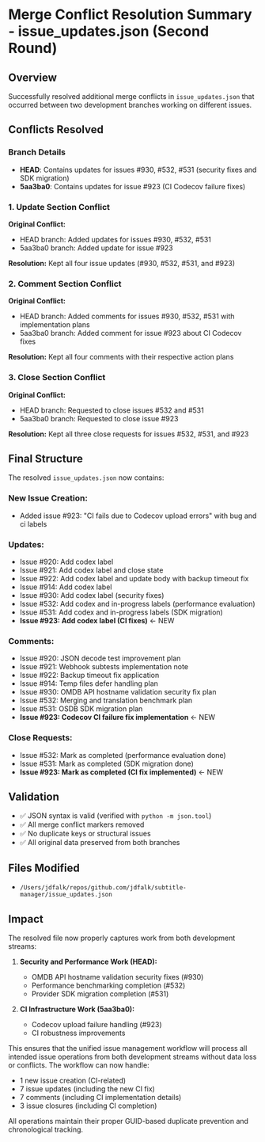 # Merge Conflict Resolution Summary - issue_updates.json (Second Round)

## Overview

Successfully resolved additional merge conflicts in `issue_updates.json` that occurred between two development branches working on different issues.

## Conflicts Resolved

### Branch Details

- **HEAD**: Contains updates for issues #930, #532, #531 (security fixes and SDK migration)
- **5aa3ba0**: Contains updates for issue #923 (CI Codecov failure fixes)

### 1. Update Section Conflict

**Original Conflict:**

- HEAD branch: Added updates for issues #930, #532, #531
- 5aa3ba0 branch: Added update for issue #923

**Resolution:** Kept all four issue updates (#930, #532, #531, and #923)

### 2. Comment Section Conflict

**Original Conflict:**

- HEAD branch: Added comments for issues #930, #532, #531 with implementation plans
- 5aa3ba0 branch: Added comment for issue #923 about CI Codecov fixes

**Resolution:** Kept all four comments with their respective action plans

### 3. Close Section Conflict

**Original Conflict:**

- HEAD branch: Requested to close issues #532 and #531
- 5aa3ba0 branch: Requested to close issue #923

**Resolution:** Kept all three close requests for issues #532, #531, and #923

## Final Structure

The resolved `issue_updates.json` now contains:

### New Issue Creation:

- Added issue #923: "CI fails due to Codecov upload errors" with bug and ci labels

### Updates:

- Issue #920: Add codex label
- Issue #921: Add codex label and close state
- Issue #922: Add codex label and update body with backup timeout fix
- Issue #914: Add codex label
- Issue #930: Add codex label (security fixes)
- Issue #532: Add codex and in-progress labels (performance evaluation)
- Issue #531: Add codex and in-progress labels (SDK migration)
- **Issue #923: Add codex label (CI fixes)** ← NEW

### Comments:

- Issue #920: JSON decode test improvement plan
- Issue #921: Webhook subtests implementation note
- Issue #922: Backup timeout fix application
- Issue #914: Temp files defer handling plan
- Issue #930: OMDB API hostname validation security fix plan
- Issue #532: Merging and translation benchmark plan
- Issue #531: OSDB SDK migration plan
- **Issue #923: Codecov CI failure fix implementation** ← NEW

### Close Requests:

- Issue #532: Mark as completed (performance evaluation done)
- Issue #531: Mark as completed (SDK migration done)
- **Issue #923: Mark as completed (CI fix implemented)** ← NEW

## Validation

- ✅ JSON syntax is valid (verified with `python -m json.tool`)
- ✅ All merge conflict markers removed
- ✅ No duplicate keys or structural issues
- ✅ All original data preserved from both branches

## Files Modified

- `/Users/jdfalk/repos/github.com/jdfalk/subtitle-manager/issue_updates.json`

## Impact

The resolved file now properly captures work from both development streams:

1. **Security and Performance Work (HEAD):**

   - OMDB API hostname validation security fixes (#930)
   - Performance benchmarking completion (#532)
   - Provider SDK migration completion (#531)

2. **CI Infrastructure Work (5aa3ba0):**
   - Codecov upload failure handling (#923)
   - CI robustness improvements

This ensures that the unified issue management workflow will process all intended issue operations from both development streams without data loss or conflicts. The workflow can now handle:

- 1 new issue creation (CI-related)
- 7 issue updates (including the new CI fix)
- 7 comments (including CI implementation details)
- 3 issue closures (including CI completion)

All operations maintain their proper GUID-based duplicate prevention and chronological tracking.
